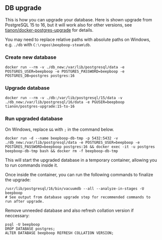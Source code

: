 ## DB upgrade

This is how you can upgrade your database. Here is shown upgrade from PostgreSQL 15 to 16, but it will work also for other versions, see [tianon/docker-postgres-upgrade](https://github.com/tianon/docker-postgres-upgrade) for details.

You may need to replace relative paths with absolute paths on Windows, e.g. `./db` with `C:\repos\beepboop-steam\db`.

### Create new database
```
docker run --rm -v ./db_new:/var/lib/postgresql/data -e POSTGRES_USER=beepboop -e POSTGRES_PASSWORD=beepboop -e POSTGRES_DB=postgres postgres:16
```

### Upgrade database
```
docker run --rm -v ./db:/var/lib/postgresql/15/data -v ./db_new:/var/lib/postgresql/16/data -e PGUSER=beepboop tianon/postgres-upgrade:15-to-16
```

### Run upgraded database
On Windows, replace `&&` with `;` in the command below.
```
docker run -d --name beepboop-db-tmp -p 5432:5432 -v ./db_new:/var/lib/postgresql/data -e POSTGRES_USER=beepboop -e POSTGRES_PASSWORD=beepboop postgres:16 && docker exec -it -u postgres beepboop-db-tmp bash && docker rm -f beepboop-db-tmp
```
This will start the upgraded database in a temporary container, allowing you to run commands inside it.

Once inside the container, you can run the following commands to finalize the upgrade:
```
/usr/lib/postgresql/16/bin/vacuumdb --all --analyze-in-stages -U beepboop
# See output from database upgrade step for recommended commands to run after upgrade.
```
Remove unneeded database and also refresh collation version if neccessary:
```
psql -U beepboop
DROP DATABASE postgres;
ALTER DATABASE beepboop REFRESH COLLATION VERSION;
```